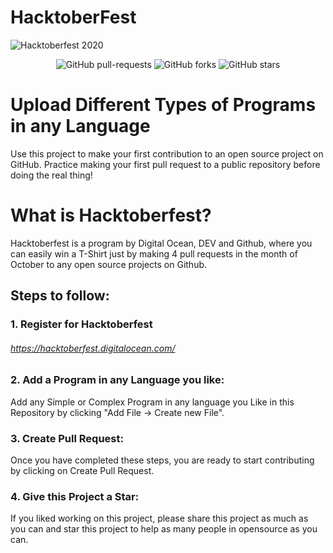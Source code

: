 # HacktoberFest
![Hacktoberfest 2020](hacktoberfest2020.png)

<p align="center">
   <img alt="GitHub pull-requests" src="https://img.shields.io/github/issues-pr/namishkhanna/hacktoberfest2020"></a>
   <img alt="GitHub forks" src="https://img.shields.io/github/forks/namishkhanna/hacktoberfest2020"></a>
   <img alt="GitHub stars" src="https://img.shields.io/github/stars/namishkhanna/hacktoberfest2020"></a>
</p>

# Upload Different Types of Programs in any Language
Use this project to make your first contribution to an open source project on GitHub. Practice making your first pull request to a public repository before doing the real thing!

# What is Hacktoberfest?
Hacktoberfest is a program by Digital Ocean, DEV and Github, where you can easily win a T-Shirt just by making 4 pull requests in the month of October to any open source projects on Github.

## Steps to follow:

### 1. Register for Hacktoberfest
###### https://hacktoberfest.digitalocean.com/

### 2. Add a Program in any Language you like:
Add any Simple or Complex Program in any language you Like in this Repository by clicking "Add File -> Create new File".

### 3. Create Pull Request:
Once you have completed these steps, you are ready to start contributing by clicking on Create Pull Request.

### 4. Give this Project a Star:
If you liked working on this project, please share this project as much as you can and star this project to help as many people in opensource as you can.
